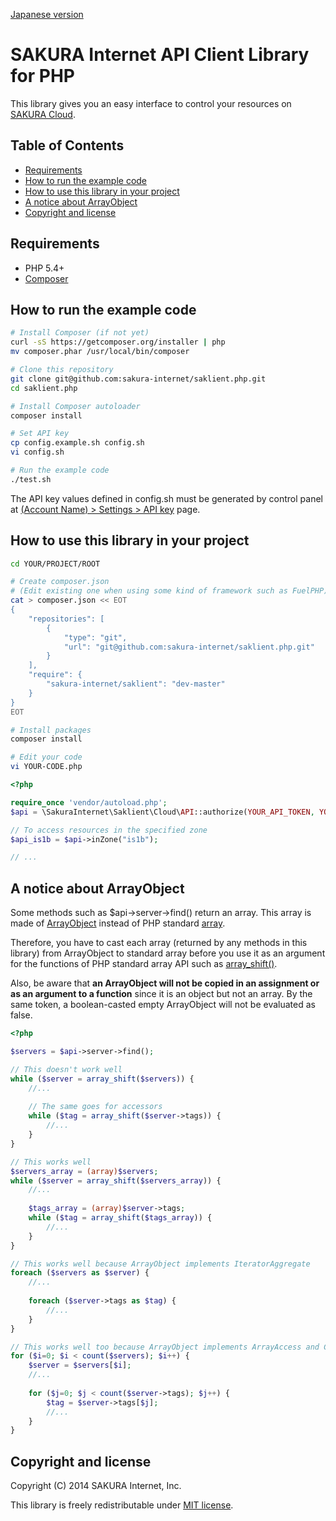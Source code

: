 [Japanese version](README.ja.md)

# SAKURA Internet API Client Library for PHP

This library gives you an easy interface to control your resources on
[SAKURA Cloud](https://secure.sakura.ad.jp/cloud/).


## Table of Contents

* [Requirements](#requirements)
* [How to run the example code](#how-to-run-the-example-code)
* [How to use this library in your project](#how-to-use-this-library-in-your-project)
* [A notice about ArrayObject](#a-notice-about-arrayobject)
* [Copyright and license](#copyright-and-license)


## Requirements

- PHP 5.4+
- [Composer](https://getcomposer.org/)


## How to run the example code

```bash
# Install Composer (if not yet)
curl -sS https://getcomposer.org/installer | php
mv composer.phar /usr/local/bin/composer

# Clone this repository
git clone git@github.com:sakura-internet/saklient.php.git
cd saklient.php

# Install Composer autoloader
composer install

# Set API key
cp config.example.sh config.sh
vi config.sh

# Run the example code
./test.sh
```

The API key values defined in config.sh must be generated by control panel at
[(Account Name) > Settings > API key](https://secure.sakura.ad.jp/cloud/#!/pref/apikey/)
page.


## How to use this library in your project

```bash
cd YOUR/PROJECT/ROOT

# Create composer.json
# (Edit existing one when using some kind of framework such as FuelPHP)
cat > composer.json << EOT
{
    "repositories": [
        {
            "type": "git",
            "url": "git@github.com:sakura-internet/saklient.php.git"
        }
    ],
    "require": {
        "sakura-internet/saklient": "dev-master"
    }
}
EOT

# Install packages
composer install

# Edit your code
vi YOUR-CODE.php
```

```php
<?php

require_once 'vendor/autoload.php';
$api = \SakuraInternet\Saklient\Cloud\API::authorize(YOUR_API_TOKEN, YOUR_API_SECRET);

// To access resources in the specified zone
$api_is1b = $api->inZone("is1b");

// ...
```


## A notice about ArrayObject

Some methods such as $api->server->find() return an array.
This array is made of [ArrayObject](http://www.php.net/manual/en/class.arrayobject.php)
instead of PHP standard [array](http://www.php.net/manual/en/book.array.php).

Therefore, you have to cast each array (returned by any methods in this library)
from ArrayObject to standard array before you use it as an argument for the functions
of PHP standard array API such as [array_shift()](http://www.php.net/manual/en/function.array-shift.php).

Also, be aware that **an ArrayObject will not be copied in an assignment or as an argument to a function**
since it is an object but not an array. 
By the same token, a boolean-casted empty ArrayObject will not be evaluated as false.

```php
<?php

$servers = $api->server->find();

// This doesn't work well
while ($server = array_shift($servers)) {
    //...
    
    // The same goes for accessors
    while ($tag = array_shift($server->tags)) {
        //...
    }
}

// This works well
$servers_array = (array)$servers;
while ($server = array_shift($servers_array)) {
    //...
    
    $tags_array = (array)$server->tags;
    while ($tag = array_shift($tags_array)) {
        //...
    }
}

// This works well because ArrayObject implements IteratorAggregate
foreach ($servers as $server) {
    //...
    
    foreach ($server->tags as $tag) {
        //...
    }
}

// This works well too because ArrayObject implements ArrayAccess and Countable
for ($i=0; $i < count($servers); $i++) {
    $server = $servers[$i];
    //...
    
    for ($j=0; $j < count($server->tags); $j++) {
        $tag = $server->tags[$j];
        //...
    }
}

```


## Copyright and license

Copyright (C) 2014 SAKURA Internet, Inc.

This library is freely redistributable under [MIT license](http://www.opensource.org/licenses/mit-license.php).

